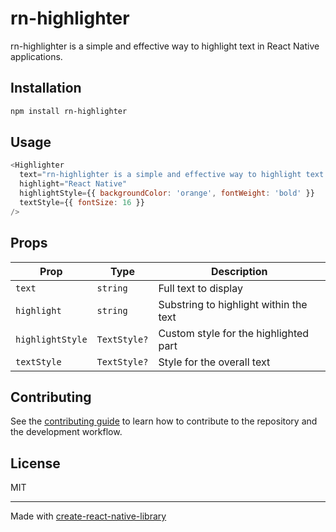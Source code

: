 # rn-highlighter

rn-highlighter is a simple and effective way to highlight text in React Native applications.

## Installation

```sh
npm install rn-highlighter
```

## Usage

```js
<Highlighter
  text="rn-highlighter is a simple and effective way to highlight text in React Native applications."
  highlight="React Native"
  highlightStyle={{ backgroundColor: 'orange', fontWeight: 'bold' }}
  textStyle={{ fontSize: 16 }}
/>
```
## Props

| Prop             | Type         | Description                            |
| ---------------- | ------------ | -------------------------------------- |
| `text`           | `string`     | Full text to display                   |
| `highlight`      | `string`     | Substring to highlight within the text |
| `highlightStyle` | `TextStyle?` | Custom style for the highlighted part  |
| `textStyle`      | `TextStyle?` | Style for the overall text             |


## Contributing

See the [contributing guide](CONTRIBUTING.md) to learn how to contribute to the repository and the development workflow.

## License

MIT

---

Made with [create-react-native-library](https://github.com/callstack/react-native-builder-bob)

